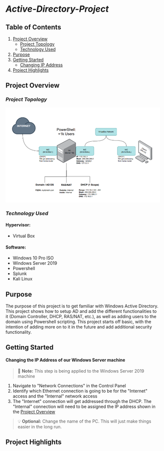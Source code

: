 # *Active-Directory-Project*

## Table of Contents

1. [Project Overview](#project-overview)
   - [Project Topology](#project-topology)
   - [Technology Used](#technology-used)
2. [Purpose](#purpose)
3. [Getting Started](#getting-started)
   - [Changing IP Address](#changing-the-ip-address-of-our-windows-server-machine)
5. [Project Highlights](#project-highlights)

## Project Overview

### *Project Topology*
![Project Topology](https://github.com/TrystanW02/Active-Directory-Project/blob/main/Images/Screenshot%202025-04-14%20092523.png?raw=true)

### *Technology Used*
#### Hypervisor:
- Virtual Box

#### Software:
- Windows 10 Pro ISO
- Windows Server 2019
- Powershell
- Splunk
- Kali Linux

## Purpose
The purpose of this project is to get familiar with Windows Active Directory. This project shows how to setup AD and add the different functionalities to it (Domain Controller, DHCP, RAS/NAT, etc.), as well as adding users to the domain using Powershell scripting. This project starts off basic, with the intention of adding more on to it in the future and add additional security functionality.

## Getting Started
#### Changing the IP Address of our Windows Server machine
> :memo: **Note:** This step is being applied to the Windows Server 2019 machine

1. Navigate to "Network Connections" in the Control Panel
2. Identify which Ethernet connection is going to be for the "Internet" access and the "Internal" network access
3. The "Internet" connection will get addressed through the DHCP. The "Internal" connection will need to be assigned the IP address shown in the [Project Overview](#project-overview)

> :bulb: **Optional:** Change the name of the PC. This will just make things easier in the long run.
## Project Highlights
